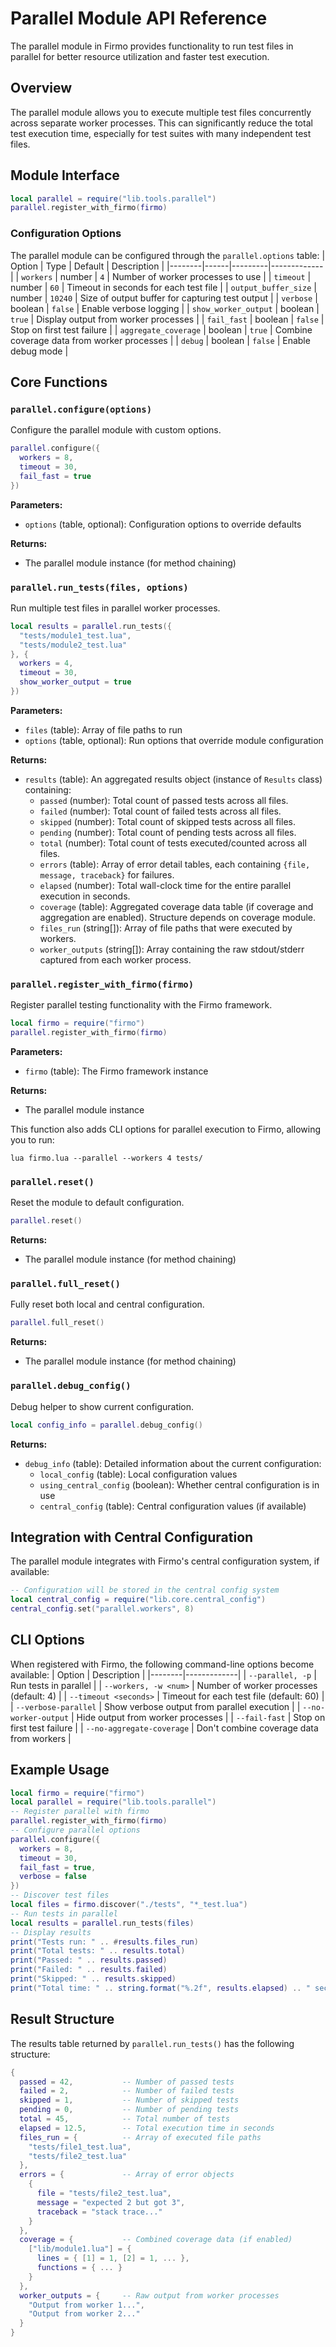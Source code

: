 # Parallel Module API Reference

The parallel module in Firmo provides functionality to run test files in parallel for better resource utilization and faster test execution.

## Overview

The parallel module allows you to execute multiple test files concurrently across separate worker processes. This can significantly reduce the total test execution time, especially for test suites with many independent test files.

## Module Interface

```lua
local parallel = require("lib.tools.parallel")
parallel.register_with_firmo(firmo)
```

### Configuration Options

The parallel module can be configured through the `parallel.options` table:
| Option | Type | Default | Description |
|--------|------|---------|-------------|
| `workers` | number | `4` | Number of worker processes to use |
| `timeout` | number | `60` | Timeout in seconds for each test file |
| `output_buffer_size` | number | `10240` | Size of output buffer for capturing test output |
| `verbose` | boolean | `false` | Enable verbose logging |
| `show_worker_output` | boolean | `true` | Display output from worker processes |
| `fail_fast` | boolean | `false` | Stop on first test failure |
| `aggregate_coverage` | boolean | `true` | Combine coverage data from worker processes |
| `debug` | boolean | `false` | Enable debug mode |

## Core Functions

### `parallel.configure(options)`

Configure the parallel module with custom options.

```lua
parallel.configure({
  workers = 8,
  timeout = 30,
  fail_fast = true
})
```

**Parameters:**

- `options` (table, optional): Configuration options to override defaults

**Returns:**

- The parallel module instance (for method chaining)

### `parallel.run_tests(files, options)`

Run multiple test files in parallel worker processes.

```lua
local results = parallel.run_tests({
  "tests/module1_test.lua",
  "tests/module2_test.lua"
}, {
  workers = 4,
  timeout = 30,
  show_worker_output = true
})
```

**Parameters:**

- `files` (table): Array of file paths to run
- `options` (table, optional): Run options that override module configuration

**Returns:**

- `results` (table): An aggregated results object (instance of `Results` class) containing:
  - `passed` (number): Total count of passed tests across all files.
  - `failed` (number): Total count of failed tests across all files.
  - `skipped` (number): Total count of skipped tests across all files.
  - `pending` (number): Total count of pending tests across all files.
  - `total` (number): Total count of tests executed/counted across all files.
  - `errors` (table): Array of error detail tables, each containing `{file, message, traceback}` for failures.
  - `elapsed` (number): Total wall-clock time for the entire parallel execution in seconds.
  - `coverage` (table): Aggregated coverage data table (if coverage and aggregation are enabled). Structure depends on coverage module.
  - `files_run` (string[]): Array of file paths that were executed by workers.
  - `worker_outputs` (string[]): Array containing the raw stdout/stderr captured from each worker process.

### `parallel.register_with_firmo(firmo)`

Register parallel testing functionality with the Firmo framework.

```lua
local firmo = require("firmo")
parallel.register_with_firmo(firmo)
```

**Parameters:**

- `firmo` (table): The Firmo framework instance

**Returns:**

- The parallel module instance

This function also adds CLI options for parallel execution to Firmo, allowing you to run:

```text
lua firmo.lua --parallel --workers 4 tests/
```

### `parallel.reset()`

Reset the module to default configuration.

```lua
parallel.reset()
```

**Returns:**

- The parallel module instance (for method chaining)

### `parallel.full_reset()`

Fully reset both local and central configuration.

```lua
parallel.full_reset()
```

**Returns:**

- The parallel module instance (for method chaining)

### `parallel.debug_config()`

Debug helper to show current configuration.

```lua
local config_info = parallel.debug_config()
```

**Returns:**

- `debug_info` (table): Detailed information about the current configuration:
  - `local_config` (table): Local configuration values
  - `using_central_config` (boolean): Whether central configuration is in use
  - `central_config` (table): Central configuration values (if available)

## Integration with Central Configuration

The parallel module integrates with Firmo's central configuration system, if available:

```lua
-- Configuration will be stored in the central config system
local central_config = require("lib.core.central_config")
central_config.set("parallel.workers", 8)
```

## CLI Options

When registered with Firmo, the following command-line options become available:
| Option | Description |
|--------|-------------|
| `--parallel, -p` | Run tests in parallel |
| `--workers, -w <num>` | Number of worker processes (default: 4) |
| `--timeout <seconds>` | Timeout for each test file (default: 60) |
| `--verbose-parallel` | Show verbose output from parallel execution |
| `--no-worker-output` | Hide output from worker processes |
| `--fail-fast` | Stop on first test failure |
| `--no-aggregate-coverage` | Don't combine coverage data from workers |

## Example Usage

```lua
local firmo = require("firmo")
local parallel = require("lib.tools.parallel")
-- Register parallel with firmo
parallel.register_with_firmo(firmo)
-- Configure parallel options
parallel.configure({
  workers = 8,
  timeout = 30,
  fail_fast = true,
  verbose = false
})
-- Discover test files
local files = firmo.discover("./tests", "*_test.lua")
-- Run tests in parallel
local results = parallel.run_tests(files)
-- Display results
print("Tests run: " .. #results.files_run)
print("Total tests: " .. results.total)
print("Passed: " .. results.passed)
print("Failed: " .. results.failed)
print("Skipped: " .. results.skipped)
print("Total time: " .. string.format("%.2f", results.elapsed) .. " seconds")
```

## Result Structure

The results table returned by `parallel.run_tests()` has the following structure:

```lua
{
  passed = 42,           -- Number of passed tests
  failed = 2,            -- Number of failed tests
  skipped = 1,           -- Number of skipped tests
  pending = 0,           -- Number of pending tests
  total = 45,            -- Total number of tests
  elapsed = 12.5,        -- Total execution time in seconds
  files_run = {          -- Array of executed file paths
    "tests/file1_test.lua",
    "tests/file2_test.lua"
  },
  errors = {             -- Array of error objects
    {
      file = "tests/file2_test.lua",
      message = "expected 2 but got 3",
      traceback = "stack trace..."
    }
  },
  coverage = {           -- Combined coverage data (if enabled)
    ["lib/module1.lua"] = {
      lines = { [1] = 1, [2] = 1, ... },
      functions = { ... }
    }
  },
  worker_outputs = {     -- Raw output from worker processes
    "Output from worker 1...",
    "Output from worker 2..."
  }
}
```

